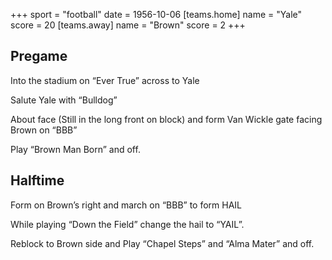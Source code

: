 +++
sport = "football"
date = 1956-10-06
[teams.home]
name = "Yale"
score = 20
[teams.away]
name = "Brown"
score = 2
+++

## Pregame

Into the stadium on “Ever True” across to Yale

Salute Yale with “Bulldog”

About face (Still in the long front on block) and form Van Wickle gate facing Brown on “BBB”

Play “Brown Man Born” and off.

## Halftime

Form on Brown’s right and march on “BBB” to form HAIL

While playing “Down the Field” change the hail to “YAIL”.

Reblock to Brown side and Play “Chapel Steps” and “Alma Mater” and off.

